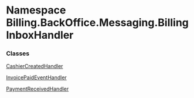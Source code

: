 # <a id="Billing_BackOffice_Messaging_BillingInboxHandler"></a> Namespace Billing.BackOffice.Messaging.BillingInboxHandler

### Classes

 [CashierCreatedHandler](Billing.BackOffice.Messaging.BillingInboxHandler.CashierCreatedHandler.md)

 [InvoicePaidEventHandler](Billing.BackOffice.Messaging.BillingInboxHandler.InvoicePaidEventHandler.md)

 [PaymentReceivedHandler](Billing.BackOffice.Messaging.BillingInboxHandler.PaymentReceivedHandler.md)

